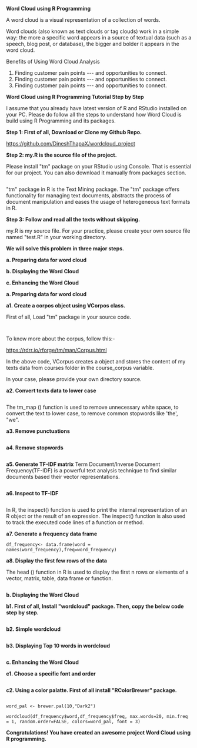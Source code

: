 **Word Cloud using R Programming**

A word cloud is a visual representation of a collection of words.

Word clouds (also known as text clouds or tag clouds) work in a simple way: the more a specific word appears in a source of textual data (such as a speech, blog post, or database), the bigger and bolder it appears in the word cloud.

Benefits of Using Word Cloud Analysis

1.  Finding customer pain points --- and opportunities to connect.
2.  Finding customer pain points --- and opportunities to connect.
3.  Finding customer pain points --- and opportunities to connect.

**Word Cloud using R Programming Tutorial Step by Step**

I assume that you already have latest version of R and RStudio installed on your PC. Please do follow all the steps to understand how Word Cloud is build using R Programming and its packages.

**Step 1: First of all, Download or Clone my Github Repo.**

<https://github.com/DineshThapaX/wordcloud_project>

**Step 2: my.R is the source file of the project.**

Please install "tm" package on your RStudio using Console. That is essential for our project. You can also download it manually from packages section.

```{install.packages ("tm")}

```

"tm" package in R is the Text Mining package. The "tm" package offers functionality for managing text documents, abstracts the process of document manipulation and eases the usage of heterogeneous text formats in R.

**Step 3:** **Follow and read all the texts without skipping.**

my.R is my source file. For your practice, please create your own source file named "test.R" in your working directory.

**We will solve this problem in three major steps.**

**a. Preparing data for word cloud**

**b. Displaying the Word Cloud**

**c. Enhancing the Word Cloud**

**a. Preparing data for word cloud**

**a1. Create a corpos object using VCorpos class.**

First of all, Load "tm" package in your source code.

```{library("tm")}

```

```{course_corpus = VCorpus(DirSource("//students.uce.ac.uk/filespace/mb20/tic/S23206188/LinkedinLearning/wordcloud_project/text-analytics/courses"))}

```

To know more about the corpus, follow this:-

<https://rdrr.io/rforge/tm/man/Corpus.html>

In the above code, VCorpus creates a object and stores the content of my texts data from courses folder in the course_corpus variable.

In your case, please provide your own directory source.

**a2. Convert texts data to lower case**

```{course_corpus2 = tm_map(course_corpus, content_transformer(tolower))}

```

The tm_map () function is used to remove unnecessary white space, to convert the text to lower case, to remove common stopwords like 'the', "we".

**a3. Remove punctuations**

```{course_corpus3 = tm_map(course_corpus2, removePunctuation)}

```

**a4. Remove stopwords**

```{course_corpus4 = tm_map(course_corpus3, removeWords, stopwords())}

```

**a5. Generate TF-IDF matrix**
Term Document/Inverse Document Frequency(TF-IDF) is a powerful text analysis technique to find similar documents based their vector representations.

```{course_dtm <- DocumentTermMatrix(course_corpus4)}

```

**a6. Inspect to TF-IDF**

```{inspect(course_dtm)}

```

In R, the inspect() function is used to print the internal representation of an R object or the result of an expression. The inspect() function is also used to track the executed code lines of a function or method.

**a7. Generate a frequency data frame**

```{word_frequency <- sort(colSums(as.matrix(course_dtm)),decreasing=TRUE)}
df_frequency<- data.frame(word = names(word_frequency),freq=word_frequency)

```

**a8. Display the first few rows of the data**

The head () function in R is used to display the first n rows or elements of a vector, matrix, table, data frame or function.

```{head(df_frequency)}

```

**b. Displaying the Word Cloud**

**b1. First of all, Install "wordcloud" package. Then, copy the below code step by step.**

```{library(wordcloud)}

```

**b2. Simple wordcloud**

```{wordcloud(df_frequency$word,df_frequency$freq)}

```

**b3. Displaying Top 10 words in wordcloud**

```{wordcloud(df_frequency$word, df_frequency$freq, max.words=10, min.freq = 1)}

```

**c. Enhancing the Word Cloud**

**c1. Choose a specific font and order**

```{wordcloud(df_frequency$word, df_frequency$freq, max.words=10, min.freq = 1, random.order=FALSE,family = "Helvatica", font = 3)}

```

**c2. Using a color palatte. First of all install "RColorBrewer" package.**

```{library(RColorBrewer)}

word_pal <- brewer.pal(10,"Dark2")

wordcloud(df_frequency$word,df_frequency$freq, max.words=20, min.freq = 1, random.order=FALSE, colors=word_pal, font = 3)
```

**Congratulations! You have created an awesome project Word Cloud using R programming.**
